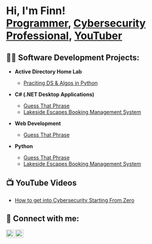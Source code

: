 <h1>Hi, I'm Finn! <br/><a href="https://github.com/Finn-3-6-0">Programmer</a>, <a href="https://www.linkedin.com/">Cybersecurity Professional</a>, <a href="https://www.youtube.com/channel/UCCT3JyhHWdA9EIbB6qqLTYw">YouTuber</a></h1>

<h2>👨‍💻 Software Development Projects:</h2>

- <b>Active Directory Home Lab</b>
  - [Praciting DS & Algos in Python](https://github.com/joshmadakor1/Algorithms-Practice)

- <b>C# (.NET Desktop Applications)</b>
  - [Guess That Phrase](https://github.com/joshmadakor1/EncrypterPOC)
  - [Lakeside Escapes Booking Management System](https://github.com/joshmadakor1/DecrypterPOC)

 - <b>Web Development</b>
   - [Guess That Phrase](https://github.com/joshmadakor1/EncrypterPOC)


- <b>Python</b>
  - [Guess That Phrase](https://github.com/joshmadakor1/EncrypterPOC)
  - [Lakeside Escapes Booking Management System](https://github.com/joshmadakor1/DecrypterPOC)
 
  
<h2>📺 YouTube Videos</h2>

- [How to get into Cybersecurity Starting From Zero](https://www.youtube.com/watch?v=a83ASGn_V_s)


<h2> 🤳 Connect with me:</h2>

[<img align="left" alt="JoshMadakor | YouTube" width="22px" src="https://cdn.jsdelivr.net/npm/simple-icons@v3/icons/youtube.svg" />][youtube]
[<img align="left" alt="JoshMadakor | LinkedIn" width="22px" src="https://cdn.jsdelivr.net/npm/simple-icons@v3/icons/linkedin.svg" />][linkedin]

[youtube]: https://www.youtube.com/c/joshmadakor
[linkedin]: https://www.linkedin.com/in/finn-sinclair-b79b82355

